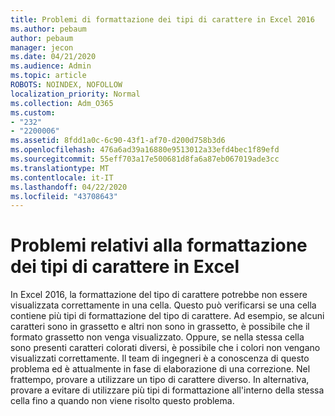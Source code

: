 ```yaml
---
title: Problemi di formattazione dei tipi di carattere in Excel 2016
ms.author: pebaum
author: pebaum
manager: jecon
ms.date: 04/21/2020
ms.audience: Admin
ms.topic: article
ROBOTS: NOINDEX, NOFOLLOW
localization_priority: Normal
ms.collection: Adm_O365
ms.custom:
- "232"
- "2200006"
ms.assetid: 8fdd1a0c-6c90-43f1-af70-d200d758b3d6
ms.openlocfilehash: 476a6ad39a16880e9513012a33efd4bec1f89efd
ms.sourcegitcommit: 55eff703a17e500681d8fa6a87eb067019ade3cc
ms.translationtype: MT
ms.contentlocale: it-IT
ms.lasthandoff: 04/22/2020
ms.locfileid: "43708643"
---
```

# <a name="font-formatting-problems-in-excel"></a>Problemi relativi alla formattazione dei tipi di carattere in Excel

In Excel 2016, la formattazione del tipo di carattere potrebbe non essere visualizzata correttamente in una cella. Questo può verificarsi se una cella contiene più tipi di formattazione del tipo di carattere. Ad esempio, se alcuni caratteri sono in grassetto e altri non sono in grassetto, è possibile che il formato grassetto non venga visualizzato. Oppure, se nella stessa cella sono presenti caratteri colorati diversi, è possibile che i colori non vengano visualizzati correttamente. Il team di ingegneri è a conoscenza di questo problema ed è attualmente in fase di elaborazione di una correzione. Nel frattempo, provare a utilizzare un tipo di carattere diverso. In alternativa, provare a evitare di utilizzare più tipi di formattazione all'interno della stessa cella fino a quando non viene risolto questo problema.
  